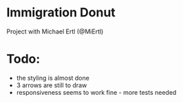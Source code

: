 Immigration Donut
===================

Project with Michael Ertl (@MiErtl)

Todo: 
===================
- the styling is almost done
- 3 arrows are still to draw
- responsiveness seems to work fine - more tests needed

